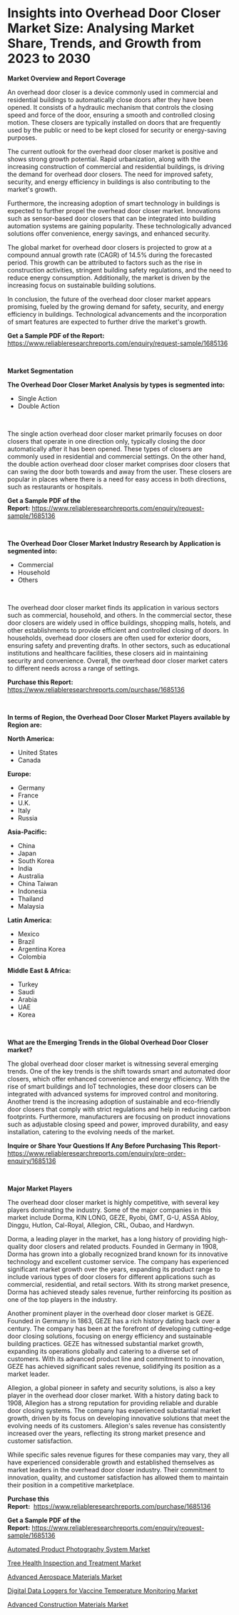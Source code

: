 <p><h1>Insights into Overhead Door Closer Market Size: Analysing Market Share, Trends, and Growth from 2023 to 2030</h1></p><p><strong>Market Overview and Report Coverage</strong></p>
<p><p>An overhead door closer is a device commonly used in commercial and residential buildings to automatically close doors after they have been opened. It consists of a hydraulic mechanism that controls the closing speed and force of the door, ensuring a smooth and controlled closing motion. These closers are typically installed on doors that are frequently used by the public or need to be kept closed for security or energy-saving purposes.</p><p>The current outlook for the overhead door closer market is positive and shows strong growth potential. Rapid urbanization, along with the increasing construction of commercial and residential buildings, is driving the demand for overhead door closers. The need for improved safety, security, and energy efficiency in buildings is also contributing to the market's growth.</p><p>Furthermore, the increasing adoption of smart technology in buildings is expected to further propel the overhead door closer market. Innovations such as sensor-based door closers that can be integrated into building automation systems are gaining popularity. These technologically advanced solutions offer convenience, energy savings, and enhanced security.</p><p>The global market for overhead door closers is projected to grow at a compound annual growth rate (CAGR) of 14.5% during the forecasted period. This growth can be attributed to factors such as the rise in construction activities, stringent building safety regulations, and the need to reduce energy consumption. Additionally, the market is driven by the increasing focus on sustainable building solutions.</p><p>In conclusion, the future of the overhead door closer market appears promising, fueled by the growing demand for safety, security, and energy efficiency in buildings. Technological advancements and the incorporation of smart features are expected to further drive the market's growth.</p></p>
<p><strong>Get a Sample PDF of the Report:</strong> <a href="https://www.reliableresearchreports.com/enquiry/request-sample/1685136">https://www.reliableresearchreports.com/enquiry/request-sample/1685136</a></p>
<p>&nbsp;</p>
<p><strong>Market Segmentation</strong></p>
<p><strong>The Overhead Door Closer Market Analysis by types is segmented into:</strong></p>
<p><ul><li>Single Action</li><li>Double Action</li></ul></p>
<p>&nbsp;</p>
<p><p>The single action overhead door closer market primarily focuses on door closers that operate in one direction only, typically closing the door automatically after it has been opened. These types of closers are commonly used in residential and commercial settings. On the other hand, the double action overhead door closer market comprises door closers that can swing the door both towards and away from the user. These closers are popular in places where there is a need for easy access in both directions, such as restaurants or hospitals.</p></p>
<p><strong>Get a Sample PDF of the Report:</strong>&nbsp;<a href="https://www.reliableresearchreports.com/enquiry/request-sample/1685136">https://www.reliableresearchreports.com/enquiry/request-sample/1685136</a></p>
<p>&nbsp;</p>
<p><strong>The Overhead Door Closer Market Industry Research by Application is segmented into:</strong></p>
<p><ul><li>Commercial</li><li>Household</li><li>Others</li></ul></p>
<p>&nbsp;</p>
<p><p>The overhead door closer market finds its application in various sectors such as commercial, household, and others. In the commercial sector, these door closers are widely used in office buildings, shopping malls, hotels, and other establishments to provide efficient and controlled closing of doors. In households, overhead door closers are often used for exterior doors, ensuring safety and preventing drafts. In other sectors, such as educational institutions and healthcare facilities, these closers aid in maintaining security and convenience. Overall, the overhead door closer market caters to different needs across a range of settings.</p></p>
<p><strong>Purchase this Report:</strong>&nbsp; <a href="https://www.reliableresearchreports.com/purchase/1685136">https://www.reliableresearchreports.com/purchase/1685136</a></p>
<p>&nbsp;</p>
<p><strong>In terms of Region, the Overhead Door Closer Market Players available by Region are:</strong></p>
<p>
    <p> <strong> North America: </strong>
        <ul>
            <li>United States</li>
            <li>Canada</li>
        </ul>
        </p> 
    <p> <strong> Europe: </strong>
        <ul>
            <li>Germany</li>
            <li>France</li>
            <li>U.K.</li>
            <li>Italy</li>
            <li>Russia</li>
        </ul>
        </p> 
    <p> <strong> Asia-Pacific: </strong>
        <ul>
            <li>China</li>
            <li>Japan</li>
            <li>South Korea</li>
            <li>India</li>
            <li>Australia</li>
            <li>China Taiwan</li>
            <li>Indonesia</li>
            <li>Thailand</li>
            <li>Malaysia</li>
        </ul>
        </p> 
    <p> <strong> Latin America: </strong>
        <ul>
            <li>Mexico</li>
            <li>Brazil</li>
            <li>Argentina Korea</li>
            <li>Colombia</li>
        </ul>
        </p> 
    <p> <strong> Middle East & Africa: </strong>
        <ul>
            <li>Turkey</li>
            <li>Saudi</li>
            <li>Arabia</li>
            <li>UAE</li>
            <li>Korea</li>
        </ul>
    </p>
    </p>
<p>&nbsp;</p>
<p><strong>What are the Emerging Trends in the Global Overhead Door Closer market?</strong></p>
<p><p>The global overhead door closer market is witnessing several emerging trends. One of the key trends is the shift towards smart and automated door closers, which offer enhanced convenience and energy efficiency. With the rise of smart buildings and IoT technologies, these door closers can be integrated with advanced systems for improved control and monitoring. Another trend is the increasing adoption of sustainable and eco-friendly door closers that comply with strict regulations and help in reducing carbon footprints. Furthermore, manufacturers are focusing on product innovations such as adjustable closing speed and power, improved durability, and easy installation, catering to the evolving needs of the market.</p></p>
<p><strong>Inquire or Share Your Questions If Any Before Purchasing This Report</strong>- <a href="https://www.reliableresearchreports.com/enquiry/pre-order-enquiry/1685136">https://www.reliableresearchreports.com/enquiry/pre-order-enquiry/1685136</a></p>
<p>&nbsp;</p>
<p><strong>Major Market Players</strong></p>
<p><p>The overhead door closer market is highly competitive, with several key players dominating the industry. Some of the major companies in this market include Dorma, KIN LONG, GEZE, Ryobi, GMT, G-U, ASSA Abloy, Dinggu, Hutlon, Cal-Royal, Allegion, CRL, Oubao, and Hardwyn.</p><p>Dorma, a leading player in the market, has a long history of providing high-quality door closers and related products. Founded in Germany in 1908, Dorma has grown into a globally recognized brand known for its innovative technology and excellent customer service. The company has experienced significant market growth over the years, expanding its product range to include various types of door closers for different applications such as commercial, residential, and retail sectors. With its strong market presence, Dorma has achieved steady sales revenue, further reinforcing its position as one of the top players in the industry.</p><p>Another prominent player in the overhead door closer market is GEZE. Founded in Germany in 1863, GEZE has a rich history dating back over a century. The company has been at the forefront of developing cutting-edge door closing solutions, focusing on energy efficiency and sustainable building practices. GEZE has witnessed substantial market growth, expanding its operations globally and catering to a diverse set of customers. With its advanced product line and commitment to innovation, GEZE has achieved significant sales revenue, solidifying its position as a market leader.</p><p>Allegion, a global pioneer in safety and security solutions, is also a key player in the overhead door closer market. With a history dating back to 1908, Allegion has a strong reputation for providing reliable and durable door closing systems. The company has experienced substantial market growth, driven by its focus on developing innovative solutions that meet the evolving needs of its customers. Allegion's sales revenue has consistently increased over the years, reflecting its strong market presence and customer satisfaction.</p><p>While specific sales revenue figures for these companies may vary, they all have experienced considerable growth and established themselves as market leaders in the overhead door closer industry. Their commitment to innovation, quality, and customer satisfaction has allowed them to maintain their position in a competitive marketplace.</p></p>
<p><strong>Purchase this Report:</strong>&nbsp;&nbsp;<a href="https://www.reliableresearchreports.com/purchase/1685136">https://www.reliableresearchreports.com/purchase/1685136</a></p>
<p></p>
<p><strong>Get a Sample PDF of the Report:</strong>&nbsp;<a href="https://www.reliableresearchreports.com/enquiry/request-sample/1685136">https://www.reliableresearchreports.com/enquiry/request-sample/1685136</a></p>
<p><p><a href="https://medium.com/@josueherzog/automated-product-photography-system-market-the-key-to-successful-business-strategy-forecast-till-e94b94363af8">Automated Product Photography System Market</a></p><p><a href="https://medium.com/@freedayundt/tree-health-inspection-and-treatment-market-insight-market-trends-growth-forecasted-from-2023-to-fb6a8cd64194">Tree Health Inspection and Treatment Market</a></p><p><a href="https://github.com/gdfhhhj/Market-Research-Report-List-1/blob/main/advanced-aerospace-materials-market.md">Advanced Aerospace Materials Market</a></p><p><a href="https://medium.com/@nayelibosco/digital-data-loggers-for-vaccine-temperature-monitoring-market-exploring-market-share-market-44033262f3b7">Digital Data Loggers for Vaccine Temperature Monitoring Market</a></p><p><a href="https://github.com/gulaimolin/Market-Research-Report-List-1/blob/main/advanced-construction-materials-market.md">Advanced Construction Materials Market</a></p></p>